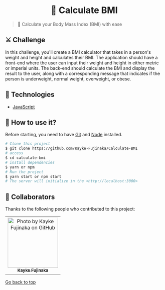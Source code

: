 <h1 align="center">💪 Calculate BMI</h1>

> 🔎 Calculate your Body Mass Index (BMI) with ease

## ⚔️ Challenge

In this challenge, you'll create a BMI calculator that takes in a person's weight and height and calculates their BMI. The application should have a front-end where the user can input their weight and height in either metric or imperial units. The back-end should calculate the BMI and display the result to the user, along with a corresponding message that indicates if the person is underweight, normal weight, overweight, or obese.

## 🚀 Technologies ##

- [JavaScript](https://developer.mozilla.org/en-US/docs/Web/JavaScript)

## :closed_book: How to use it? ##

Before starting, you need to have [Git](https://git-scm.com) and [Node](https://nodejs.org/en/) installed.

```bash
# Clone this project
$ git clone https://github.com/Kayke-Fujinaka/Calculate-BMI
# access
$ cd calculate-bmi
# install dependencies
$ yarn or npm
# Run the project
$ yarn start or npm start
# The server will initialize in the <http://localhost:3000>
```

## 🤝 Collaborators

Thanks to the following people who contributed to this project:

<table>
  <tr>
    <td align="center">
      <a href="#">
        <img src="https://avatars.githubusercontent.com/u/98772000?s=400&u=80de9af672be7f75cc7a546838552cf63d5b82fe&v=4" width="160px;" alt="Photo by Kayke Fujinaka on GitHub"/><br>
        <sub>
          <b>Kayke Fujinaka</b>
        </sub>
      </a>
    </all>
  </tr>
</table>

<a href="#top">Go back to top</a>

